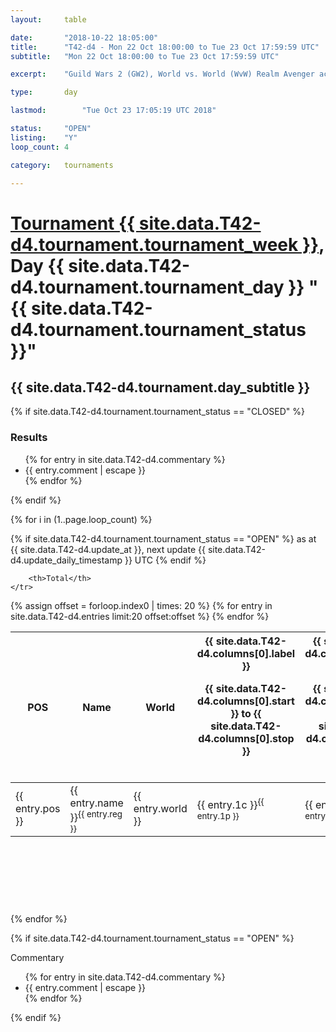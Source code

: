 ```yaml
---
layout: 	table

date: 		"2018-10-22 18:05:00"
title: 		"T42-d4 - Mon 22 Oct 18:00:00 to Tue 23 Oct 17:59:59 UTC"
subtitle: 	"Mon 22 Oct 18:00:00 to Tue 23 Oct 17:59:59 UTC"

excerpt:    "Guild Wars 2 (GW2), World vs. World (WvW) Realm Avenger achivement Tournament. \"Every Kill Counts\""

type:       day

lastmod: 		"Tue Oct 23 17:05:19 UTC 2018"

status:     "OPEN"
listing:    "Y"
loop_count: 4

category: 	tournaments

---
```

<div class="table_header">
    <h1><a href="{{ site.data.T42-d4.tournament.week_url }}">Tournament {{ site.data.T42-d4.tournament.tournament_week }}</a>, Day {{ site.data.T42-d4.tournament.tournament_day }} "{{ site.data.T42-d4.tournament.tournament_status }}"</h1>
    <h2>{{ site.data.T42-d4.tournament.day_subtitle }}</h2> 
</div>

{% if site.data.T42-d4.tournament.tournament_status == "CLOSED" %} 
<div class="commentary">
  <h3>Results</h3>
  <ul>
    {% for entry in site.data.T42-d4.commentary %}
    <li class="commentary_list">{{ entry.comment | escape }}</li>
    {% endfor %}
  </ul>
</div>
{% endif %}


{% for i in (1..page.loop_count) %}

{% if site.data.T42-d4.tournament.tournament_status == "OPEN" %} 
<span class="table_nextupdate">as at {{ site.data.T42-d4.update_at }}, next update {{ site.data.T42-d4.update_daily_timestamp }} UTC</span> 
{% endif %}

<table class="day_table">
  <colgroup>
    <col style="width:18px">
    <col style="width:55px">
    <col style="width:55px">
    <col style="width:12px">
    <col style="width:12px">
    <col style="width:12px">
    <col style="width:12px">
    <col style="width:12px">
    <col style="width:12px">
    <col style="width:12px">
    <col style="width:12px">
    <col style="width:12px">
    <col style="width:12px">
    <col style="width:12px">
    <col style="width:12px">
    <col style="width:12px">
    <col style="width:12px">
    <col style="width:12px">
    <col style="width:12px">
    <col style="width:12px">
    <col style="width:12px">
    <col style="width:12px">
    <col style="width:12px">
    <col style="width:12px">
    <col style="width:12px">
    <col style="width:12px">
    <col style="width:12px">
    <col style="width:18px">
  </colgroup>  
  <thead>
    <tr>
        <th>POS</th>
        <th class="AlignLeft">Name</th>
        <th class="AlignLeft">World</th>

<th><div class="label">{{ site.data.T42-d4.columns[0].label }}<p class="onhover">{{ site.data.T42-d4.columns[0].start }} to {{ site.data.T42-d4.columns[0].stop }}</p></div>​</th>
<th><div class="label">{{ site.data.T42-d4.columns[1].label }}<p class="onhover">{{ site.data.T42-d4.columns[1].start }} to {{ site.data.T42-d4.columns[1].stop }}</p></div>​</th>
<th><div class="label">{{ site.data.T42-d4.columns[2].label }}<p class="onhover">{{ site.data.T42-d4.columns[2].start }} to {{ site.data.T42-d4.columns[2].stop }}</p></div>​</th>
<th><div class="label">{{ site.data.T42-d4.columns[3].label }}<p class="onhover">{{ site.data.T42-d4.columns[3].start }} to {{ site.data.T42-d4.columns[3].stop }}</p></div>​</th>
<th><div class="label">{{ site.data.T42-d4.columns[4].label }}<p class="onhover">{{ site.data.T42-d4.columns[4].start }} to {{ site.data.T42-d4.columns[4].stop }}</p></div>​</th>
<th><div class="label">{{ site.data.T42-d4.columns[5].label }}<p class="onhover">{{ site.data.T42-d4.columns[5].start }} to {{ site.data.T42-d4.columns[5].stop }}</p></div>​</th>
<th><div class="label">{{ site.data.T42-d4.columns[6].label }}<p class="onhover">{{ site.data.T42-d4.columns[6].start }} to {{ site.data.T42-d4.columns[6].stop }}</p></div>​</th>
<th><div class="label">{{ site.data.T42-d4.columns[7].label }}<p class="onhover">{{ site.data.T42-d4.columns[7].start }} to {{ site.data.T42-d4.columns[7].stop }}</p></div>​</th>
<th><div class="label">{{ site.data.T42-d4.columns[8].label }}<p class="onhover">{{ site.data.T42-d4.columns[8].start }} to {{ site.data.T42-d4.columns[8].stop }}</p></div>​</th>
<th><div class="label">{{ site.data.T42-d4.columns[9].label }}<p class="onhover">{{ site.data.T42-d4.columns[9].start }} to {{ site.data.T42-d4.columns[9].stop }}</p></div>​</th>
<th><div class="label">{{ site.data.T42-d4.columns[10].label }}<p class="onhover">{{ site.data.T42-d4.columns[10].start }} to {{ site.data.T42-d4.columns[10].stop }}</p></div>​</th>

<th><div class="label">{{ site.data.T42-d4.columns[11].label }}<p class="onhover">{{ site.data.T42-d4.columns[11].start }} to {{ site.data.T42-d4.columns[11].stop }}</p></div>​</th>
<th><div class="label">{{ site.data.T42-d4.columns[12].label }}<p class="onhover">{{ site.data.T42-d4.columns[12].start }} to {{ site.data.T42-d4.columns[12].stop }}</p></div>​</th>
<th><div class="label">{{ site.data.T42-d4.columns[13].label }}<p class="onhover">{{ site.data.T42-d4.columns[13].start }} to {{ site.data.T42-d4.columns[13].stop }}</p></div>​</th>
<th><div class="label">{{ site.data.T42-d4.columns[14].label }}<p class="onhover">{{ site.data.T42-d4.columns[14].start }} to {{ site.data.T42-d4.columns[14].stop }}</p></div>​</th>
<th><div class="label">{{ site.data.T42-d4.columns[15].label }}<p class="onhover">{{ site.data.T42-d4.columns[15].start }} to {{ site.data.T42-d4.columns[15].stop }}</p></div>​</th>
<th><div class="label">{{ site.data.T42-d4.columns[16].label }}<p class="onhover">{{ site.data.T42-d4.columns[16].start }} to {{ site.data.T42-d4.columns[16].stop }}</p></div>​</th>
<th><div class="label">{{ site.data.T42-d4.columns[17].label }}<p class="onhover">{{ site.data.T42-d4.columns[17].start }} to {{ site.data.T42-d4.columns[17].stop }}</p></div>​</th>
<th><div class="label">{{ site.data.T42-d4.columns[18].label }}<p class="onhover">{{ site.data.T42-d4.columns[18].start }} to {{ site.data.T42-d4.columns[18].stop }}</p></div>​</th>
<th><div class="label">{{ site.data.T42-d4.columns[19].label }}<p class="onhover">{{ site.data.T42-d4.columns[19].start }} to {{ site.data.T42-d4.columns[19].stop }}</p></div>​</th>
<th><div class="label">{{ site.data.T42-d4.columns[20].label }}<p class="onhover">{{ site.data.T42-d4.columns[20].start }} to {{ site.data.T42-d4.columns[20].stop }}</p></div>​</th>

<th><div class="label">{{ site.data.T42-d4.columns[21].label }}<p class="onhover">{{ site.data.T42-d4.columns[21].start }} to {{ site.data.T42-d4.columns[21].stop }}</p></div>​</th>
<th><div class="label">{{ site.data.T42-d4.columns[22].label }}<p class="onhover">{{ site.data.T42-d4.columns[22].start }} to {{ site.data.T42-d4.columns[22].stop }}</p></div>​</th>
<th><div class="label">{{ site.data.T42-d4.columns[23].label }}<p class="onhover">{{ site.data.T42-d4.columns[23].start }} to {{ site.data.T42-d4.columns[23].stop }}</p></div>​</th>

        <th>Total</th>
    </tr>
  </thead>
  {% assign offset = forloop.index0 | times: 20 %}
<tbody>
{% for entry in site.data.T42-d4.entries limit:20 offset:offset %}
  <tr>
    <td class="pl{{ entry.pos }}">{{ entry.pos }}</td>
    <td class="AlignLeft">{{ entry.name }}<sup>{{ entry.reg }}</sup></td>
    <td class="AlignLeft">{{ entry.world }}</td>
    <td class="pl{{ entry.1p }}">{{ entry.1c }}<sup>{{ entry.1p }}</sup></td>
    <td class="pl{{ entry.2p }}">{{ entry.2c }}<sup>{{ entry.2p }}</sup></td>
    <td class="pl{{ entry.3p }}">{{ entry.3c }}<sup>{{ entry.3p }}</sup></td>
    <td class="pl{{ entry.4p }}">{{ entry.4c }}<sup>{{ entry.4p }}</sup></td>
    <td class="pl{{ entry.5p }}">{{ entry.5c }}<sup>{{ entry.5p }}</sup></td>
    <td class="pl{{ entry.6p }}">{{ entry.6c }}<sup>{{ entry.6p }}</sup></td>
    <td class="pl{{ entry.7p }}">{{ entry.7c }}<sup>{{ entry.7p }}</sup></td>
    <td class="pl{{ entry.8p }}">{{ entry.8c }}<sup>{{ entry.8p }}</sup></td>
    <td class="pl{{ entry.9p }}">{{ entry.9c }}<sup>{{ entry.9p }}</sup></td>
    <td class="pl{{ entry.10p }}">{{ entry.10c }}<sup>{{ entry.10p }}</sup></td>
    <td class="pl{{ entry.11p }}">{{ entry.11c }}<sup>{{ entry.11p }}</sup></td>
    <td class="pl{{ entry.12p }}">{{ entry.12c }}<sup>{{ entry.12p }}</sup></td>
    <td class="pl{{ entry.13p }}">{{ entry.13c }}<sup>{{ entry.13p }}</sup></td>
    <td class="pl{{ entry.14p }}">{{ entry.14c }}<sup>{{ entry.14p }}</sup></td>
    <td class="pl{{ entry.15p }}">{{ entry.15c }}<sup>{{ entry.15p }}</sup></td>
    <td class="pl{{ entry.16p }}">{{ entry.16c }}<sup>{{ entry.16p }}</sup></td>
    <td class="pl{{ entry.17p }}">{{ entry.17c }}<sup>{{ entry.17p }}</sup></td>
    <td class="pl{{ entry.18p }}">{{ entry.18c }}<sup>{{ entry.18p }}</sup></td>
    <td class="pl{{ entry.19p }}">{{ entry.19c }}<sup>{{ entry.19p }}</sup></td>
    <td class="pl{{ entry.20p }}">{{ entry.20c }}<sup>{{ entry.20p }}</sup></td>
    <td class="pl{{ entry.21p }}">{{ entry.21c }}<sup>{{ entry.21p }}</sup></td>
    <td class="pl{{ entry.22p }}">{{ entry.22c }}<sup>{{ entry.22p }}</sup></td>
    <td class="pl{{ entry.23p }}">{{ entry.23c }}<sup>{{ entry.23p }}</sup></td>
    <td class="pl{{ entry.24p }}">{{ entry.24c }}<sup>{{ entry.24p }}</sup></td>
    <td>{{ entry.total }}</td>
  </tr>
{% endfor %}  
</tbody>
</table>
<div class="leaderboard">
  <script async src="//pagead2.googlesyndication.com/pagead/js/adsbygoogle.js"></script>
  <!-- 728x90 -->
  <ins class="adsbygoogle"
       style="display:inline-block;width:728px;height:90px"
       data-ad-client="ca-pub-3274917281288240"
       data-ad-slot="3870538733"></ins>
  <script>
  (adsbygoogle = window.adsbygoogle || []).push({});
  </script>    
</div>
<br />
{% endfor %}

{% if site.data.T42-d4.tournament.tournament_status == "OPEN" %} 
<div class="commentary">
  <span class="commentary_title">Commentary</span>
  <ul>
    {% for entry in site.data.T42-d4.commentary %}
    <li class="commentary_list">{{ entry.comment | escape }}</li>
    {% endfor %}
  </ul>
</div>
{% endif %}


